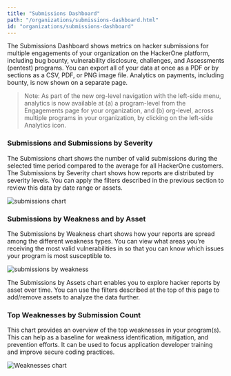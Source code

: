 ```yaml
---
title: "Submissions Dashboard"
path: "/organizations/submissions-dashboard.html"
id: "organizations/submissions-dashboard"
---
```

The Submissions Dashboard shows metrics on hacker submissions for multiple engagements of your organization on the HackerOne platform, including bug bounty, vulnerability disclosure, challenges, and Assessments (pentest) programs. You can export all of your data at once as a PDF or by sections as a CSV, PDF, or PNG image file. Analytics on payments, including bounty, is now shown on a separate page.

>Note: As part of the new org-level navigation with the left-side menu, analytics is now available at (a) a program-level from the Engagements page for your organization, and (b) org-level, across multiple programs in your organization, by clicking on the left-side Analytics icon. 

  
### Submissions and Submissions by Severity
The Submissions chart shows the number of valid submissions during the selected time period compared to the average for all HackerOne customers. The Submissions by Severity chart shows how reports are distributed by severity levels. You can apply the filters described in the previous section to review this data by date range or assets. 

![submissions chart](/images/submission-dashboard-1.png)

### Submissions by Weakness and by Asset
The Submissions by Weakness chart shows how your reports are spread among the different weakness types. You can view what areas you’re receiving the most valid vulnerabilities in so that you can know which issues your program is most susceptible to.

![submissions by weakness](/images/submission-dashboard-2.png)

The Submissions by Assets chart enables you to explore hacker reports by asset over time. You can use the filters described at the top of this page to add/remove assets to analyze the data further.

### Top Weaknesses by Submission Count
This chart provides an overview of the top weaknesses in your program(s). This can help as a baseline for weakness identification, mitigation, and prevention efforts. It can be used to focus application developer training and improve secure coding practices.

![Weaknesses chart](/images/submission-dashboard-3.png)

